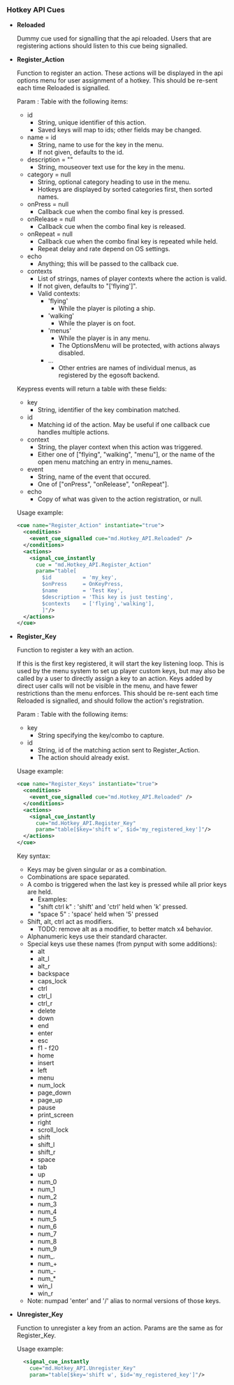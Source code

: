 
### Hotkey API Cues

* **Reloaded**
  
  Dummy cue used for signalling that the api reloaded. Users that are registering actions should listen to this cue being signalled.
    
* **Register_Action**
  
  Function to register an action. These actions will be displayed in the api options menu for user assignment of a hotkey. This should be re-sent each time Reloaded is signalled.
      
  Param : Table with the following items:
  * id
    - String, unique identifier of this action.
    - Saved keys will map to ids; other fields may be changed.
  * name = id
    - String, name to use for the key in the menu.
    - If not given, defaults to the id.
  * description = ""
    - String, mouseover text use for the key in the menu.
  * category = null
    - String, optional category heading to use in the menu.
    - Hotkeys are displayed by sorted categories first, then sorted names.
  * onPress = null
    - Callback cue when the combo final key is pressed.
  * onRelease = null
    - Callback cue when the combo final key is released.
  * onRepeat = null
    - Callback cue when the combo final key is repeated while held.
    - Repeat delay and rate depend on OS settings.
  * echo
    - Anything; this will be passed to the callback cue.
  * contexts
    - List of strings, names of player contexts where the action is valid.
    - If not given, defaults to "['flying']".
    - Valid contexts:
      * 'flying'
        - While the player is piloting a ship.
      * 'walking'
        - While the player is on foot.
      * 'menus'
        - While the player is in any menu.
        - The OptionsMenu will be protected, with actions always disabled.
      * ...
        - Other entries are names of individual menus, as registered by the egosoft backend.
                  
  Keypress events will return a table with these fields:
  * key
    - String, identifier of the key combination matched.
  * id
    - Matching id of the action. May be useful if one callback cue handles multiple actions.
  * context
    - String, the player context when this action was triggered.
    - Either one of ["flying", "walking", "menu"], or the name of the open menu matching an entry in menu_names.
  * event
    - String, name of the event that occured.
    - One of ["onPress", "onRelease", "onRepeat"].
  * echo
    - Copy of what was given to the action registration, or null.
      
  Usage example:
    ```xml
    <cue name="Register_Action" instantiate="true">
      <conditions>
        <event_cue_signalled cue="md.Hotkey_API.Reloaded" />
      </conditions>
      <actions>
        <signal_cue_instantly 
          cue = "md.Hotkey_API.Register_Action" 
          param="table[
            $id          = 'my_key',
            $onPress     = OnKeyPress,
            $name        = 'Test Key',
            $description = 'This key is just testing',
            $contexts    = ['flying','walking'],
            ]"/>
      </actions>
    </cue>
    ```
    
* **Register_Key**
  
    
  Function to register a key with an action.
      
  If this is the first key registered, it will start the key listening loop. This is used by the menu system to set up player custom keys, but may also be called by a user to directly assign a key to an action. Keys added by direct user calls will not be visible in the menu, and have fewer restrictions than the menu enforces. This should be re-sent each time Reloaded is signalled, and should follow the action's registration.
      
  Param  : Table with the following items:
  * key
    - String specifying the key/combo to capture.
  * id
    - String, id of the matching action sent to Register_Action.
    - The action should already exist.
        
  Usage example:
    ```xml
    <cue name="Register_Keys" instantiate="true">
      <conditions>
        <event_cue_signalled cue="md.Hotkey_API.Reloaded" />
      </conditions>
      <actions>
        <signal_cue_instantly 
          cue="md.Hotkey_API.Register_Key" 
          param="table[$key='shift w', $id='my_registered_key']"/>
      </actions>
    </cue>
    ```
      
  Key syntax:
  - Keys may be given singular or as a combination.
  - Combinations are space separated.
  - A combo is triggered when the last key is pressed while all prior keys are held.
    - Examples:
    - "shift ctrl k" : 'shift' and 'ctrl' held when 'k' pressed.
    - "space 5" : 'space' held when '5' pressed
  - Shift, alt, ctrl act as modifiers.
    - TODO: remove alt as a modifier, to better match x4 behavior.
  - Alphanumeric keys use their standard character.
  - Special keys use these names (from pynput with some additions):
    - alt
    - alt_l
    - alt_r
    - backspace
    - caps_lock
    - ctrl
    - ctrl_l
    - ctrl_r
    - delete
    - down
    - end
    - enter
    - esc
    - f1 - f20
    - home
    - insert
    - left
    - menu
    - num_lock
    - page_down
    - page_up
    - pause
    - print_screen
    - right
    - scroll_lock
    - shift
    - shift_l
    - shift_r
    - space
    - tab
    - up
    - num_0
    - num_1
    - num_2
    - num_3
    - num_4
    - num_5
    - num_6
    - num_7
    - num_8
    - num_9
    - num_.
    - num_+
    - num_-
    - num_*
    - win_l
    - win_r
  - Note: numpad 'enter' and '/' alias to normal versions of those keys.
  
    
* **Unregister_Key**
    
  Function to unregister a key from an action. Params are the same as for Register_Key.
          
  Usage example:
    ```xml
      <signal_cue_instantly 
        cue="md.Hotkey_API.Unregister_Key" 
        param="table[$key='shift w', $id='my_registered_key']"/>
    ```
    
